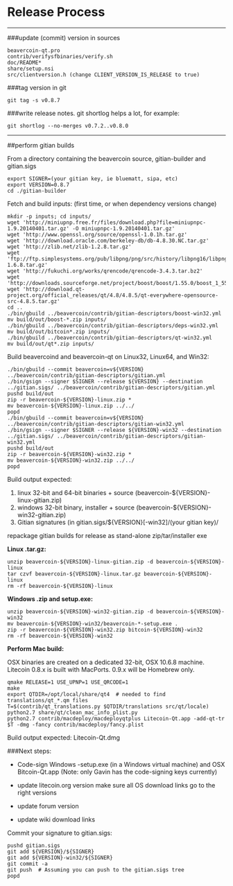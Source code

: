 Release Process
====================

* * *

###update (commit) version in sources


	beavercoin-qt.pro
	contrib/verifysfbinaries/verify.sh
	doc/README*
	share/setup.nsi
	src/clientversion.h (change CLIENT_VERSION_IS_RELEASE to true)

###tag version in git

	git tag -s v0.8.7

###write release notes. git shortlog helps a lot, for example:

	git shortlog --no-merges v0.7.2..v0.8.0

* * *

##perform gitian builds

 From a directory containing the beavercoin source, gitian-builder and gitian.sigs
  
	export SIGNER=(your gitian key, ie bluematt, sipa, etc)
	export VERSION=0.8.7
	cd ./gitian-builder

 Fetch and build inputs: (first time, or when dependency versions change)

	mkdir -p inputs; cd inputs/
	wget 'http://miniupnp.free.fr/files/download.php?file=miniupnpc-1.9.20140401.tar.gz' -O miniupnpc-1.9.20140401.tar.gz'
	wget 'http://www.openssl.org/source/openssl-1.0.1h.tar.gz'
	wget 'http://download.oracle.com/berkeley-db/db-4.8.30.NC.tar.gz'
	wget 'http://zlib.net/zlib-1.2.8.tar.gz'
	wget 'ftp://ftp.simplesystems.org/pub/libpng/png/src/history/libpng16/libpng-1.6.8.tar.gz'
	wget 'http://fukuchi.org/works/qrencode/qrencode-3.4.3.tar.bz2'
	wget 'http://downloads.sourceforge.net/project/boost/boost/1.55.0/boost_1_55_0.tar.bz2'
	wget 'http://download.qt-project.org/official_releases/qt/4.8/4.8.5/qt-everywhere-opensource-src-4.8.5.tar.gz'
	cd ..
	./bin/gbuild ../beavercoin/contrib/gitian-descriptors/boost-win32.yml
	mv build/out/boost-*.zip inputs/
	./bin/gbuild ../beavercoin/contrib/gitian-descriptors/deps-win32.yml
	mv build/out/bitcoin*.zip inputs/
	./bin/gbuild ../beavercoin/contrib/gitian-descriptors/qt-win32.yml
	mv build/out/qt*.zip inputs/

 Build beavercoind and beavercoin-qt on Linux32, Linux64, and Win32:
  
	./bin/gbuild --commit beavercoin=v${VERSION} ../beavercoin/contrib/gitian-descriptors/gitian.yml
	./bin/gsign --signer $SIGNER --release ${VERSION} --destination ../gitian.sigs/ ../beavercoin/contrib/gitian-descriptors/gitian.yml
	pushd build/out
	zip -r beavercoin-${VERSION}-linux.zip *
	mv beavercoin-${VERSION}-linux.zip ../../
	popd
	./bin/gbuild --commit beavercoin=v${VERSION} ../beavercoin/contrib/gitian-descriptors/gitian-win32.yml
	./bin/gsign --signer $SIGNER --release ${VERSION}-win32 --destination ../gitian.sigs/ ../beavercoin/contrib/gitian-descriptors/gitian-win32.yml
	pushd build/out
	zip -r beavercoin-${VERSION}-win32.zip *
	mv beavercoin-${VERSION}-win32.zip ../../
	popd

  Build output expected:

  1. linux 32-bit and 64-bit binaries + source (beavercoin-${VERSION}-linux-gitian.zip)
  2. windows 32-bit binary, installer + source (beavercoin-${VERSION}-win32-gitian.zip)
  3. Gitian signatures (in gitian.sigs/${VERSION}[-win32]/(your gitian key)/

repackage gitian builds for release as stand-alone zip/tar/installer exe

**Linux .tar.gz:**

	unzip beavercoin-${VERSION}-linux-gitian.zip -d beavercoin-${VERSION}-linux
	tar czvf beavercoin-${VERSION}-linux.tar.gz beavercoin-${VERSION}-linux
	rm -rf beavercoin-${VERSION}-linux

**Windows .zip and setup.exe:**

	unzip beavercoin-${VERSION}-win32-gitian.zip -d beavercoin-${VERSION}-win32
	mv beavercoin-${VERSION}-win32/beavercoin-*-setup.exe .
	zip -r beavercoin-${VERSION}-win32.zip bitcoin-${VERSION}-win32
	rm -rf beavercoin-${VERSION}-win32

**Perform Mac build:**

  OSX binaries are created on a dedicated 32-bit, OSX 10.6.8 machine.
  Litecoin 0.8.x is built with MacPorts.  0.9.x will be Homebrew only.

	qmake RELEASE=1 USE_UPNP=1 USE_QRCODE=1
	make
	export QTDIR=/opt/local/share/qt4  # needed to find translations/qt_*.qm files
	T=$(contrib/qt_translations.py $QTDIR/translations src/qt/locale)
	python2.7 share/qt/clean_mac_info_plist.py
	python2.7 contrib/macdeploy/macdeployqtplus Litecoin-Qt.app -add-qt-tr $T -dmg -fancy contrib/macdeploy/fancy.plist

 Build output expected: Litecoin-Qt.dmg

###Next steps:

* Code-sign Windows -setup.exe (in a Windows virtual machine) and
  OSX Bitcoin-Qt.app (Note: only Gavin has the code-signing keys currently)

* update litecoin.org version make sure all OS download links go to the right versions

* update forum version

* update wiki download links

Commit your signature to gitian.sigs:

	pushd gitian.sigs
	git add ${VERSION}/${SIGNER}
	git add ${VERSION}-win32/${SIGNER}
	git commit -a
	git push  # Assuming you can push to the gitian.sigs tree
	popd